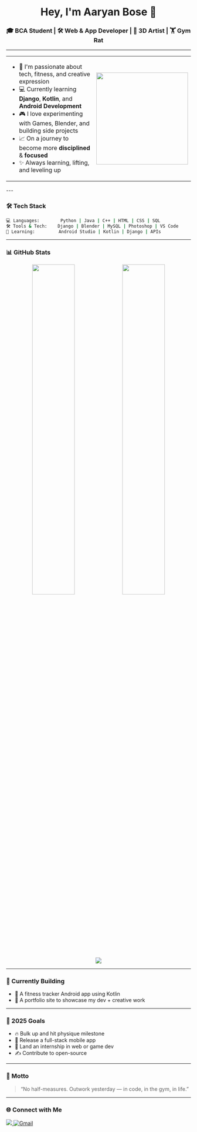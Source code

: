 <h1 align="center">Hey, I'm Aaryan Bose 👋</h1>
<h3 align="center">🎓 BCA Student | 🛠️ Web & App Developer | 🎨 3D Artist | 🏋️ Gym Rat</h3>

---
<table>
<tr>
<td width="55%">

- 🧠 I'm passionate about tech, fitness, and creative expression  
- 💻 Currently learning **Django**, **Kotlin**, and **Android Development**  
- 🎮 I love experimenting with Games, Blender, and building side projects  
- 📈 On a journey to become more **disciplined** & **focused**  
- ✨ Always learning, lifting, and leveling up

</td>
<td>

<img src="https://media.giphy.com/media/qgQUggAC3Pfv687qPC/giphy.gif" width="250"/>

</td>
</tr>
</table>
---

### 🛠️ Tech Stack

```bash
💻 Languages:        Python | Java | C++ | HTML | CSS | SQL
🛠️ Tools & Tech:    Django | Blender | MySQL | Photoshop | VS Code
📱 Learning:         Android Studio | Kotlin | Django | APIs
```

---

### 📊 GitHub Stats

<p align="center">
  <img src="https://github-readme-stats.vercel.app/api?username=FirefoxAaryan&show_icons=true&theme=tokyonight&hide_border=true" width="48%" />
  <img src="https://github-readme-streak-stats.herokuapp.com/?user=FirefoxAaryan&theme=tokyonight&hide_border=true" width="48%" />
</p>

<p align="center">
  <img src="https://github-profile-trophy.vercel.app/?username=FirefoxAaryan&theme=tokyonight&row=1&column=6&margin-w=10&margin-h=15" />
</p>

---

### 🔧 Currently Building

- 📱 A fitness tracker Android app using Kotlin  
- 🧩 A portfolio site to showcase my dev + creative work

---

### 🎯 2025 Goals

- 🔥 Bulk up and hit physique milestone  
- 📱 Release a full-stack mobile app  
- 🚀 Land an internship in web or game dev  
- ✍️ Contribute to open-source

---

### 💬 Motto

> “No half-measures. Outwork yesterday — in code, in the gym, in life.”

---

### 🌐 Connect with Me

<p>
  <a href="https://www.linkedin.com/in/aaryan-bose-bb0307322" target="_blank">
    <img src="https://img.shields.io/badge/LinkedIn-blue?logo=linkedin&logoColor=white" />
  </a>
  <a href="mailto:aaryanbose22@gmail.com">
    <img src="https://img.shields.io/badge/Gmail-red?style=for-the-badge&logo=gmail" alt="Gmail" />
  </a>

</p>
